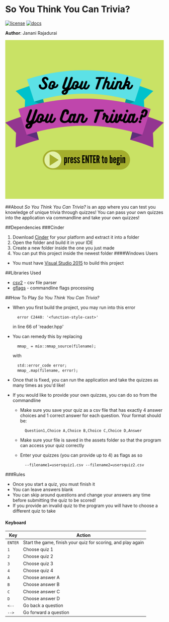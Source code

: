 # So You Think You Can Trivia?

[![license](https://img.shields.io/badge/license-MIT-green)](LICENSE)
[![docs](https://img.shields.io/badge/docs-yes-brightgreen)](docs/README.md)


**Author**: Janani Rajadurai

![image info](./assets/backgrounds/coverpage.png)

##About
_So You Think You Can Trivia?_ is an app where you can test you knowledge of unique trivia through quizzes! You can
 pass your own quizzes into the application via commandline and take your own quizzes!


##Dependencies
###Cinder
1. Download [Cinder](https://libcinder.org/) for your platform and extract it into a folder
2. Open the folder and build it in your IDE
3. Create a new folder inside the one you just made
4. You can put this project inside the newest folder
####Windows Users
- You must have [Visual Studio 2015](https://visualstudio.microsoft.com/) to build this project

##Libraries Used
- [csv2](https://github.com/p-ranav/csv2) - csv file parser
- [gflags](https://github.com/gflags/gflags) - commandline flags processing

##How To Play _So You Think You Can Trivia?_
- When you first build the project, you may run into this error

        error C2440: '<function-style-cast>'

  in line 66 of 'reader.hpp'
- You can remedy this by replacing

        mmap_ = mio::mmap_source(filename);
  with
   
        std::error_code error;
        mmap_.map(filename, error);
- Once that is fixed, you can run the application and take the quizzes as many times as you'd like!
- If you would like to provide your own quizzes, you can do so from the commandline
    - Make sure you save your quiz as a csv file that has exactly 4 answer choices and 1 correct answer for each 
    question. Your format should be:
            
            Question1,Choice A,Choice B,Choice C,Choice D,Answer
    - Make sure your file is saved in the assets folder so that the program can access your quiz correctly
    - Enter your quizzes (you can provide up to 4) as flags as so
    
            --filename1=usersquiz1.csv --filename2=usersquiz2.csv
###Rules
- Once you start a quiz, you must finish it
- You can leave answers blank
- You can skip around questions and change your answers any time before submitting the quiz to be scored!
- If you provide an invalid quiz to the program you will have to choose a different quiz to take
#### Keyboard

| Key     | Action                                                      |
|---------|-------------------------------------------------------------|
| `ENTER` | Start the game, finish your quiz for scoring, and play again|                         |
| `1`     | Choose quiz 1                                               |
| `2`     | Choose quiz 2                                               |
| `3`     | Choose quiz 3                                               |
| `4`     | Choose quiz 4                                               |
| `A`     | Choose answer A                                             |
| `B`     | Choose answer B                                             |
| `C`     | Choose answer C                                             |
| `D`     | Choose answer D                                             |
| `<--`   | Go back a question                                          |
| `-->`   | Go forward a question                                       |